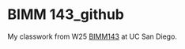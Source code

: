 # BIMM 143_github
My classwork from W25 [BIMM143](https://bioboot.github.io/bimm143_W25/) at UC San Diego. 

